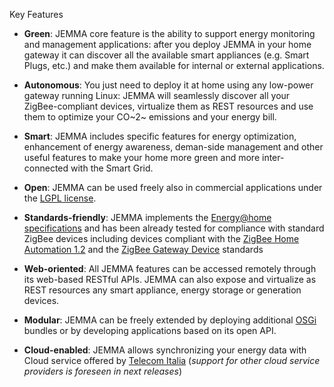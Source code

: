 Key Features
<!-- Remember: the first line always goes with the title-->
<!-- Please use h3 headers (###) inside these files -->

<!--<span style="color:red;">**This page is under construction**</span>: We expect to update this page along with the release of JEMMA [version 0.0.2](http://github.com/ismb/jemma/wiki/Milestone-0.0.2).-->


- **Green**: JEMMA core feature is the ability to support energy monitoring and management applications: after you deploy JEMMA in your home gateway it can discover all the available smart appliances (e.g. Smart Plugs, etc.) and make them available for internal or external applications.

- **Autonomous**: You just need to deploy it at home using any low-power gateway running Linux: JEMMA will seamlessly discover all your ZigBee-compliant devices, virtualize them as REST resources and use them to optimize your CO~2~ emissions and your energy bill. 

- **Smart**: JEMMA includes specific features for energy optimization, enhancement of energy awareness, deman-side management and other useful features to make your home more green and more inter-connected with the Smart Grid. 

- **Open**: JEMMA can be used freely also in commercial applications under the [LGPL license](license.html). 

- **Standards-friendly**: JEMMA implements the  [Energy@home specifications](http://www.energy-home.it/Documents/Technical%20Specifications/E@H_specification_ver0.95.pdf) and has been already tested for compliance with standard ZigBee devices including devices compliant with the [ZigBee Home Automation 1.2](http://www.zigbee.org/Standards/ZigBeeHomeAutomation/Overview.aspx) and the [ZigBee Gateway Device](http://www.zigbee.org/Standards/ZigbeeTelecomServices/Features.aspx) standards

- **Web-oriented**: All JEMMA features can be accessed remotely through its web-based RESTful APIs. JEMMA can also expose and virtualize as REST resources any smart appliance, energy storage or generation devices.

- **Modular**: JEMMA can be freely extended by deploying additional [OSGi](http://www.osgi.org/) bundles or by developing applications based on its open API.

- **Cloud-enabled**: JEMMA allows synchronizing your energy data with Cloud service offered by [Telecom Italia](http://www.telecomitalia.it/) (*support for other cloud service providers is foreseen in next releases*)



